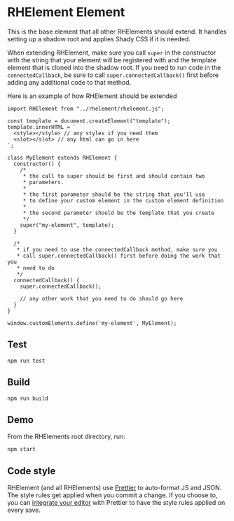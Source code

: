 # RHElement Element

This is the base element that all other RHElements should extend. It handles setting up a shadow root and applies Shady CSS if it is needed.

When extending RHElement, make sure you call `super` in the constructor with the string that your element will be registered with and the template element that is cloned into the shadow root. If you need to run code in the `connectedCallback`, be sure to call `super.connectedCallback()` first before adding any additional code to that method.

Here is an example of how RHElement should be extended
```
import RHElement from "../rhelement/rhelement.js";

const template = document.createElement("template");
template.innerHTML = `
  <style></style> // any styles if you need them
  <slot></slot> // any html can go in here
`;

class MyElement extends RHElement {
  constructor() {
    /*
     * the call to super should be first and should contain two
     * parameters.
     *
     * the first parameter should be the string that you'll use
     * to define your custom element in the custom element definition
     *
     * the second parameter should be the template that you create
     */
    super("my-element", template);
  }

  /*
   * if you need to use the connectedCallback method, make sure you
   * call super.connectedCallback() first before doing the work that you
   * need to do
   */
  connectedCallback() {
    super.connectedCallback();

    // any other work that you need to do should go here
  }
}

window.customElements.define('my-element', MyElement);
```

## Test

    npm run test

## Build

    npm run build

## Demo

From the RHElements root directory, run:

    npm start

## Code style

 RHElement (and all RHElements) use [Prettier][prettier] to auto-format JS and JSON.  The style rules get applied when you commit a change.  If you choose to, you can [integrate your editor][prettier-ed] with Prettier to have the style rules applied on every save.

[prettier]: https://github.com/prettier/prettier/
[prettier-ed]: https://github.com/prettier/prettier/#editor-integration
[web-component-tester]: https://github.com/Polymer/web-component-tester
